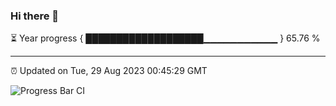 ### Hi there 👋

⏳ Year progress { ███████████████████▁▁▁▁▁▁▁▁▁▁▁ } 65.76 %

---

⏰ Updated on Tue, 29 Aug 2023 00:45:29 GMT

![Progress Bar CI](https://github.com/liununu/liununu/workflows/Progress%20Bar%20CI/badge.svg)
